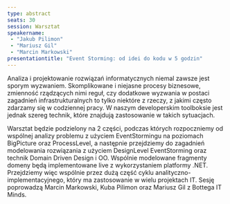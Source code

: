 ```yaml
---
type: abstract
seats: 30
session: Warsztat
speakername: 
 - "Jakub Pilimon"
 - "Mariusz Gil"
 - "Marcin Markowski"
presentationtitle: "Event Storming: od idei do kodu w 5 godzin"
---
```

Analiza i projektowanie rozwiązań informatycznych niemal zawsze jest sporym wyzwaniem. Skomplikowane i niejasne procesy biznesowe, zmienność rządzących nimi reguł, czy dodatkowe wyzwania w postaci zagadnień infrastrukturalnych to tylko niektóre z rzeczy, z jakimi często zdarzamy się w codziennej pracy. W naszym developerskim toolboksie jest jednak szereg technik, które znajdują zastosowanie w takich sytuacjach.

Warsztat będzie podzielony na 2 części, podczas których rozpoczniemy od wspólnej analizy problemu z użyciem EventStormingu na poziomach BigPicture oraz ProcessLevel, a następnie przejdziemy do zagadnień modelowania rozwiązania z użyciem DesignLevel EventStorming oraz technik Domain Driven Design i OO. Wspólnie modelowane fragmenty domeny będą implementowane live z wykorzystaniem platformy .NET. Przejdziemy więc wspólnie przez dużą część cyklu analityczno-implementacyjnego, który ma zastosowanie w wielu projektach IT. Sesję poprowadzą Marcin Markowski, Kuba Pilimon oraz Mariusz Gil z Bottega IT Minds.

